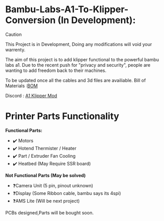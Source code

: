 # Bambu-Labs-A1-To-Klipper-Conversion (In Development):

> [!Caution]
> This Project is in Development, Doing any modifications will void your warrenty.

The aim of this project is to add klipper functional to the powerful bambu labs a1.
Due to the recent push for "privacy and security", people are wanting to add freedom back to their machines.

To be updated once all the cables and 3d files are availiable.
Bill of Materials :[BOM](https://docs.google.com/spreadsheets/d/1AV4G6ZVxCB9UINE7sgqaOE8Zk1H3DC7Mk_idkd3VZ8s/edit?usp=sharing)

Discord : [A1 Klipper Mod](https://discord.gg/Ssx37MAkGv)

# Printer Parts Functionality
**Functional Parts:**
- ✔️ Motors
- ✔️ Hotend Thermister / Heater
- ✔️ Part / Extruder Fan Cooling
- ✔️ Heatbed (May Require SSR board)

**Not Functional Parts (May be solved)**
- ❓Camera Unit (5 pin, pinout unknown)
- ❓Display (Some Ribbon cable, bambu says its 4spi)
- ❓AMS Lite (Will be next project)

PCBs designed,Parts will be bought soon.


